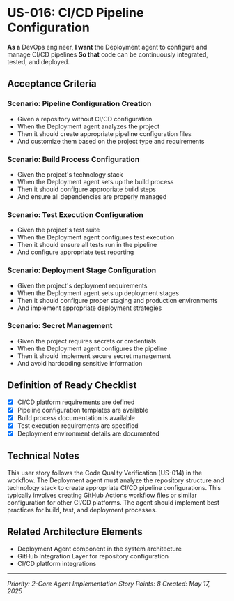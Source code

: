 # US-016: CI/CD Pipeline Configuration

**As a** DevOps engineer,
**I want** the Deployment agent to configure and manage CI/CD pipelines
**So that** code can be continuously integrated, tested, and deployed.

## Acceptance Criteria

### Scenario: Pipeline Configuration Creation
- Given a repository without CI/CD configuration
- When the Deployment agent analyzes the project
- Then it should create appropriate pipeline configuration files
- And customize them based on the project type and requirements

### Scenario: Build Process Configuration
- Given the project's technology stack
- When the Deployment agent sets up the build process
- Then it should configure appropriate build steps
- And ensure all dependencies are properly managed

### Scenario: Test Execution Configuration
- Given the project's test suite
- When the Deployment agent configures test execution
- Then it should ensure all tests run in the pipeline
- And configure appropriate test reporting

### Scenario: Deployment Stage Configuration
- Given the project's deployment requirements
- When the Deployment agent sets up deployment stages
- Then it should configure proper staging and production environments
- And implement appropriate deployment strategies

### Scenario: Secret Management
- Given the project requires secrets or credentials
- When the Deployment agent configures the pipeline
- Then it should implement secure secret management
- And avoid hardcoding sensitive information

## Definition of Ready Checklist

- [x] CI/CD platform requirements are defined
- [x] Pipeline configuration templates are available
- [x] Build process documentation is available
- [x] Test execution requirements are specified
- [x] Deployment environment details are documented

## Technical Notes

This user story follows the Code Quality Verification (US-014) in the workflow. The Deployment agent must analyze the repository structure and technology stack to create appropriate CI/CD pipeline configurations. This typically involves creating GitHub Actions workflow files or similar configuration for other CI/CD platforms. The agent should implement best practices for build, test, and deployment processes.

## Related Architecture Elements

- Deployment Agent component in the system architecture
- GitHub Integration Layer for repository configuration
- CI/CD platform integrations

---

*Priority: 2-Core Agent Implementation*
*Story Points: 8*
*Created: May 17, 2025*
